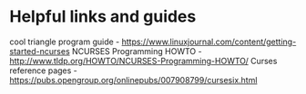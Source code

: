 # Helpful links and guides
cool triangle program guide - https://www.linuxjournal.com/content/getting-started-ncurses
NCURSES Programming HOWTO - http://www.tldp.org/HOWTO/NCURSES-Programming-HOWTO/
Curses reference pages - https://pubs.opengroup.org/onlinepubs/007908799/cursesix.html